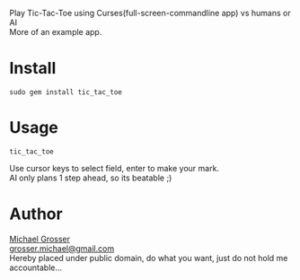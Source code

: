 Play Tic-Tac-Toe using Curses(full-screen-commandline app) vs humans or AI  
More of an example app.


Install
=======
    sudo gem install tic_tac_toe

Usage
=====
    tic_tac_toe

Use cursor keys to select field, enter to make your mark.  
AI only plans 1 step ahead, so its beatable ;)

Author
======
[Michael Grosser](http://grosser.it)  
grosser.michael@gmail.com  
Hereby placed under public domain, do what you want, just do not hold me accountable...
